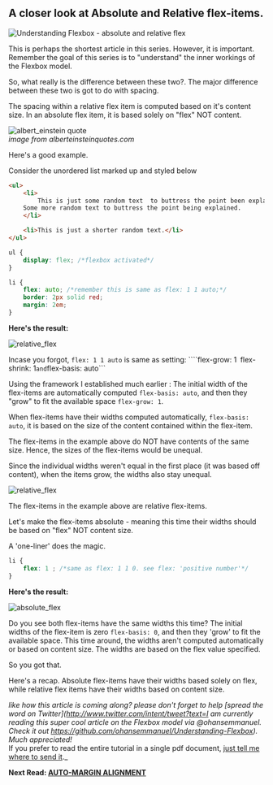 ## A closer look at Absolute and Relative flex-items.

![Understanding Flexbox - absolute and relative flex](http://i.imgur.com/uL7XQwX.jpg)

This is perhaps the shortest article in this series. However, it is important. Remember the goal of this series is to "understand" the inner workings of the Flexbox model.

So, what really is the difference between these two?. The major difference between these two is got to do with spacing.

The spacing within a relative flex item is computed based on it's content size. In an absolute flex item, it is based solely on "flex" NOT content.

![albert_einstein quote](http://i.imgur.com/KM8EZcn.jpg)  
_image from alberteinsteinquotes.com_

Here's a good example.

Consider the unordered list marked up and styled below
```html
<ul>
	<li>
		This is just some random text  to buttress the point been explained.
  	Some more random text to buttress the point being explained.
	</li>

	<li>This is just a shorter random text.</li>
</ul>
```

```css
ul {
	display: flex; /*flexbox activated*/
}

li {
	flex: auto; /*remember this is same as flex: 1 1 auto;*/
	border: 2px solid red;
	margin: 2em;
}
```

**Here's the result:**

![relative_flex](http://image.prntscr.com/image/4599e12c9915403fa086a5f1cd4dc20b.png)

Incase you forgot, ```flex: 1 1 auto``` is same as setting: ````flex-grow: 1``` ```flex-shrink: 1``` and ```flex-basis: auto```

Using the framework I established much earlier : The initial width of the flex-items are automatically computed ```flex-basis: auto```, and then they "grow" to fit the available space ```flex-grow: 1```.


When flex-items have their widths computed automatically, ```flex-basis: auto```, it is based on the size of the content contained within the flex-item.

The flex-items in the example above do NOT have contents of the same size. Hence, the sizes of the flex-items would be unequal.

Since the individual widths weren't equal in the first place (it was based off content), when the items grow, the widths also stay unequal.

![relative_flex](http://image.prntscr.com/image/4599e12c9915403fa086a5f1cd4dc20b.png)

The flex-items in the example above are relative flex-items.

Let's make the flex-items absolute - meaning this time their widths should be based on "flex" NOT content size.  

A 'one-liner' does the magic.

```css
li {
	flex: 1 ; /*same as flex: 1 1 0. see flex: 'positive number'*/
}
```

**Here's the result:**

![absolute_flex](http://image.prntscr.com/image/8285e749472642fca16fcae7dc006ff9.png)

Do you see both flex-items have the same widths this time?
The initial widths of the flex-item is zero ```flex-basis: 0```, and then they 'grow' to fit the available space. This time around, the widths aren't computed automatically or based on content size. The widths are based on the flex value specified.

So you got that.

Here's a recap. Absolute flex-items have their widths based solely on flex, while relative flex items have their widths based on content size.


_like how this article is coming along? please don't forget to help [spread the word on Twitter](http://www.twitter.com/intent/tweet?text=I am currently reading this super cool article on the Flexbox model via @ohansemmanuel. Check it out https://github.com/ohansemmanuel/Understanding-Flexbox). Much appreciated!_  
If you prefer to read the entire tutorial in a single pdf document, [just tell me where to send it](https://ohansemmanuel.typeform.com/to/zD5yI7)._

**Next Read: [AUTO-MARGIN ALIGNMENT](https://github.com/ohansemmanuel/Understanding-Flexbox/blob/master/5.%20Auto%20margin%20alignment/auto_margin.md)**
